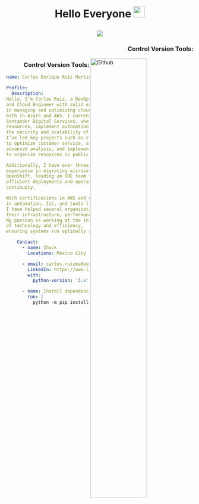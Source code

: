 <h1><p align='center'>Hello Everyone <img src = "https://raw.githubusercontent.com/MartinHeinz/MartinHeinz/master/wave.gif" width = 30px> </h1></p>

<p align='center'><a href="https://github.com/DenverCoder1/readme-typing-svg"><img src="https://readme-typing-svg.herokuapp.com/?font=Time+New+Roman&color=%23C8BE25&size=25&center=true&vCenter=true&width=600&height=100&lines=Azure+Cloud+Engineer+;Azure+DevOps+Engineer;SiteRealability+Engineer;AWS+Cloud+Engineer;Always+learning+new+things"></a></p>

<h3 align="Right">Control Version Tools:</h3>

<img width="55%" align="right" alt="Github" src="https://raw.githubusercontent.com/onimur/.github/master/.resources/git-header.svg" />

<h3 align="Right">Control Version Tools:</h3>

```YAML
name: Carlos Enrique Ruiz Martinez

Profile:
  Description:
Hello, I’m Carlos Ruiz, a DevOps, SysOps,
and Cloud Engineer with solid experience
in managing and optimizing cloud platforms,
both in Azure and AWS. I currently work at
Santander Digital Services, where I manage
resources, implement automation, and ensure
the security and scalability of cloud solutions.
I’ve led key projects such as creating a CRM
to optimize customer service, a data lake for
advanced analysis, and implementing CMDBs
to organize resources in public clouds.

Additionally, I have over three years of
experience in migrating microservices to
OpenShift, leading an SRE team to ensure
efficient deployments and operational
continuity.

With certifications in AWS and experience
in automation, IaC, and tools like Terraform,
I have helped several organizations improve
their infrastructure, performance, and security.
My passion is working at the intersection
of technology and efficiency,
ensuring systems run optimally and securely

    Contact:
      - name: Chuck
        Locations: Mexico City

      - email: carlos.ruizma@outlook.com/carlos.ruizma@hotmail.com
        LinkedIn: https://www.linkedin.com/in/carlos-enrique-ruiz-mart%C3%ADnez-3506b3147/
        with:
          python-version: '3.x'

      - name: Install dependencies
        run: |
          python -m pip install --upgrade pip
```
